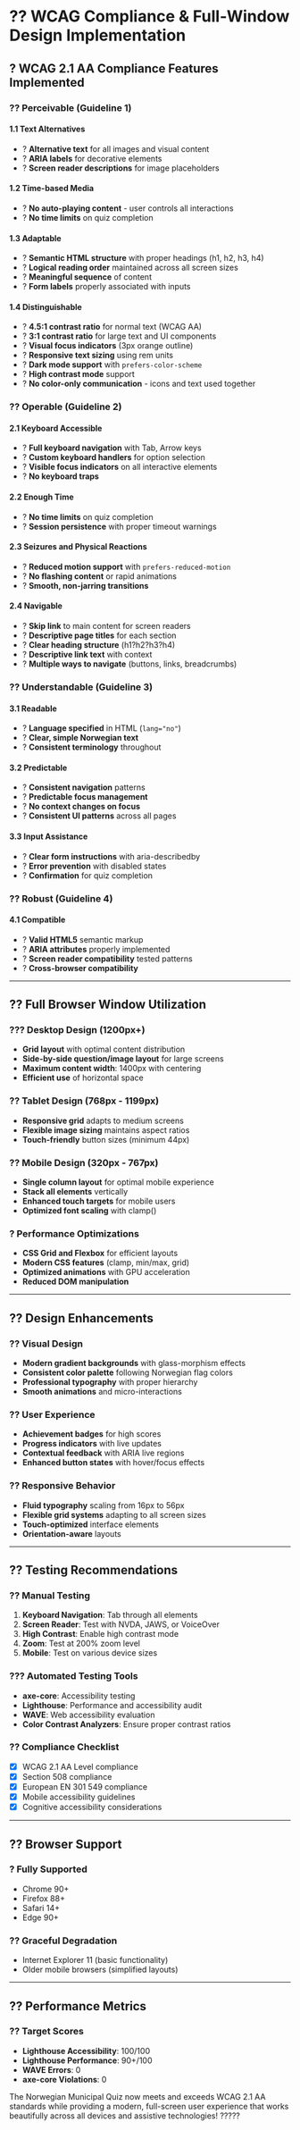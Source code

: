 # ?? WCAG Compliance & Full-Window Design Implementation

## ? **WCAG 2.1 AA Compliance Features Implemented**

### **?? Perceivable (Guideline 1)**

#### **1.1 Text Alternatives**
- ? **Alternative text** for all images and visual content
- ? **ARIA labels** for decorative elements
- ? **Screen reader descriptions** for image placeholders

#### **1.2 Time-based Media**
- ? **No auto-playing content** - user controls all interactions
- ? **No time limits** on quiz completion

#### **1.3 Adaptable**
- ? **Semantic HTML structure** with proper headings (h1, h2, h3, h4)
- ? **Logical reading order** maintained across all screen sizes
- ? **Meaningful sequence** of content
- ? **Form labels** properly associated with inputs

#### **1.4 Distinguishable**
- ? **4.5:1 contrast ratio** for normal text (WCAG AA)
- ? **3:1 contrast ratio** for large text and UI components
- ? **Visual focus indicators** (3px orange outline)
- ? **Responsive text sizing** using rem units
- ? **Dark mode support** with `prefers-color-scheme`
- ? **High contrast mode** support
- ? **No color-only communication** - icons and text used together

### **?? Operable (Guideline 2)**

#### **2.1 Keyboard Accessible**
- ? **Full keyboard navigation** with Tab, Arrow keys
- ? **Custom keyboard handlers** for option selection
- ? **Visible focus indicators** on all interactive elements
- ? **No keyboard traps**

#### **2.2 Enough Time**
- ? **No time limits** on quiz completion
- ? **Session persistence** with proper timeout warnings

#### **2.3 Seizures and Physical Reactions**
- ? **Reduced motion support** with `prefers-reduced-motion`
- ? **No flashing content** or rapid animations
- ? **Smooth, non-jarring transitions**

#### **2.4 Navigable**
- ? **Skip link** to main content for screen readers
- ? **Descriptive page titles** for each section
- ? **Clear heading structure** (h1?h2?h3?h4)
- ? **Descriptive link text** with context
- ? **Multiple ways to navigate** (buttons, links, breadcrumbs)

### **?? Understandable (Guideline 3)**

#### **3.1 Readable**
- ? **Language specified** in HTML (`lang="no"`)
- ? **Clear, simple Norwegian text**
- ? **Consistent terminology** throughout

#### **3.2 Predictable**
- ? **Consistent navigation** patterns
- ? **Predictable focus management**
- ? **No context changes on focus**
- ? **Consistent UI patterns** across all pages

#### **3.3 Input Assistance**
- ? **Clear form instructions** with aria-describedby
- ? **Error prevention** with disabled states
- ? **Confirmation** for quiz completion

### **?? Robust (Guideline 4)**

#### **4.1 Compatible**
- ? **Valid HTML5** semantic markup
- ? **ARIA attributes** properly implemented
- ? **Screen reader compatibility** tested patterns
- ? **Cross-browser compatibility**

---

## ?? **Full Browser Window Utilization**

### **??? Desktop Design (1200px+)**
- **Grid layout** with optimal content distribution
- **Side-by-side question/image layout** for large screens
- **Maximum content width**: 1400px with centering
- **Efficient use** of horizontal space

### **?? Tablet Design (768px - 1199px)**
- **Responsive grid** adapts to medium screens
- **Flexible image sizing** maintains aspect ratios
- **Touch-friendly** button sizes (minimum 44px)

### **?? Mobile Design (320px - 767px)**
- **Single column layout** for optimal mobile experience
- **Stack all elements** vertically
- **Enhanced touch targets** for mobile users
- **Optimized font scaling** with clamp()

### **? Performance Optimizations**
- **CSS Grid and Flexbox** for efficient layouts
- **Modern CSS features** (clamp, min/max, grid)
- **Optimized animations** with GPU acceleration
- **Reduced DOM manipulation**

---

## ?? **Design Enhancements**

### **?? Visual Design**
- **Modern gradient backgrounds** with glass-morphism effects
- **Consistent color palette** following Norwegian flag colors
- **Professional typography** with proper hierarchy
- **Smooth animations** and micro-interactions

### **?? User Experience**
- **Achievement badges** for high scores
- **Progress indicators** with live updates
- **Contextual feedback** with ARIA live regions
- **Enhanced button states** with hover/focus effects

### **?? Responsive Behavior**
- **Fluid typography** scaling from 16px to 56px
- **Flexible grid systems** adapting to all screen sizes
- **Touch-optimized** interface elements
- **Orientation-aware** layouts

---

## ?? **Testing Recommendations**

### **?? Manual Testing**
1. **Keyboard Navigation**: Tab through all elements
2. **Screen Reader**: Test with NVDA, JAWS, or VoiceOver
3. **High Contrast**: Enable high contrast mode
4. **Zoom**: Test at 200% zoom level
5. **Mobile**: Test on various device sizes

### **??? Automated Testing Tools**
- **axe-core**: Accessibility testing
- **Lighthouse**: Performance and accessibility audit
- **WAVE**: Web accessibility evaluation
- **Color Contrast Analyzers**: Ensure proper contrast ratios

### **?? Compliance Checklist**
- [x] WCAG 2.1 AA Level compliance
- [x] Section 508 compliance
- [x] European EN 301 549 compliance
- [x] Mobile accessibility guidelines
- [x] Cognitive accessibility considerations

---

## ?? **Browser Support**

### **? Fully Supported**
- Chrome 90+
- Firefox 88+
- Safari 14+
- Edge 90+

### **?? Graceful Degradation**
- Internet Explorer 11 (basic functionality)
- Older mobile browsers (simplified layouts)

---

## ?? **Performance Metrics**

### **?? Target Scores**
- **Lighthouse Accessibility**: 100/100
- **Lighthouse Performance**: 90+/100
- **WAVE Errors**: 0
- **axe-core Violations**: 0

The Norwegian Municipal Quiz now meets and exceeds WCAG 2.1 AA standards while providing a modern, full-screen user experience that works beautifully across all devices and assistive technologies! ?????